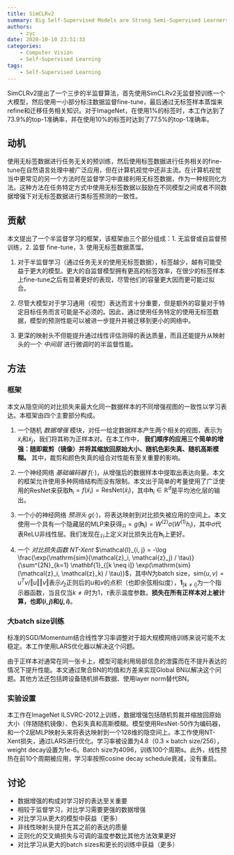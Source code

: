```yaml
---
title: SimCLRv2
summary: Big Self-Supervised Models are Strong Semi-Supervised Learners
authors:
    - zyc
date: 2020-10-10 23:51:33
categories:
    - Computer Vision
    - Self-Supervised Learning
tags:
    - Self-Supervised Learning
---
```


SimCLRv2提出了一个三步的半监督算法，首先使用SimCLRv2无监督预训练一个大模型，然后使用一小部分标注数据监督fine-tune，最后通过无标签样本蒸馏来refine和迁移任务相关知识。对于ImageNet，在使用1%的标签时，本工作达到了73.9%的top-1准确率，并在使用10%的标签时达到了77.5%的top-1准确率。

## 动机

使用无标签数据进行任务无关的预训练，然后使用标签数据进行任务相关的fine-tune在自然语言处理中被广泛应用，但在计算机视觉中还非主流。在计算机视觉当中更常见的另一个方法时在监督学习中直接利用无标签数据，作为一种规则化方法。这种方法在任务特定方式中使用无标签数据以鼓励在不同模型之间或者不同数据增强下对无标签数据进行类标签预测的一致性。

## 贡献

本文提出了一个半监督学习的框架，该框架由三个部分组成：1. 无监督或自监督预训练，2. 监督 fine-tune，3. 使用无标签数据蒸馏。

1. 对于半监督学习（通过任务无关的使用无标签数据），标签越少，越有可能受益于更大的模型。更大的自监督模型拥有更高的标签效率，在很少的标签样本上fine-tune之后有显著更好的表现，尽管他们的容量更大因而更可能过拟合。

2. 尽管大模型对于学习通用（视觉）表达而言十分重要，但是额外的容量对于特定目标任务而言可能是不必须的。因此，通过使用任务特定的使用无标签数据，模型的预测性能可以被进一步提升并被迁移到更小的网络中。

3. 更深的映射头不但能提升通过线性评估测得的表达质量，而且还能提升从映射头的一个 *中间层* 进行微调时的半监督性能。

## 方法

### 框架

本文从隐空间的对比损失来最大化同一数据样本的不同增强视图的一致性以学习表达。本框架由四个主要部分构成。

1. 一个随机 *数据增强* 模块，对任一给定数据样本产生两个相关的视图，表示为$\tilde{x}_i$和$\tilde{x}_j$，我们将其称为正样本对。在本工作中， **我们顺序的应用三个简单的增强：随即裁剪（镜像）并将其缩放回原始大小、随机色彩失真、随机高斯模糊。** 其中，裁剪和颜色失真的组合对性能有至关重要的影响。

2. 一个神经网络 *基础编码器* $f(\cdot)$，从增强后的数据样本中提取出表达向量。本文的框架允许使用多种网络结构而没有限制。本文出于简单的考量使用了广泛使用的ResNet来获取$\mathbf{h}_i = f(\tilde{x}_i) = \mathrm{ResNet}(\tilde{x}_i)$，其中$\mathbf{h}_i \in \mathbb{R}^d$是平均池化层的输出。

3. 一个小的神经网络 *预测头* $g(\cdot)$，将表达映射到对比损失被应用的空间上。本文使用一个具有一个隐藏层的MLP来获得$\mathcal{z}_i = g(\mathbf{h}_i) = W^{(2)} \sigma (W^{(1)} h_i)$，其中$\sigma$代表ReLU非线性层。我们发现在$\mathcal{z}_i$上定义对比损失比在$\mathbf{h}_i$上更好。

4. 一个 *对比损失函数 NT-Xent* $\mathcal{l}_{i, j} = -\log \frac{\exp(\mathrm{sim}(\mathcal{z}_i, \mathcal{z}_j) / \tau)}{\sum^{2N}_{k=1} \mathbf{1}_{[k \neq i]} \exp(\mathrm{sim}(\mathcal{z}_i, \mathcal{z}_k) / \tau)}$，其中$N$为batch size，$\mathrm{sim}(u, v) = u^Tv / \left\Vert u \right\Vert \left\Vert v \right\Vert$表示$\mathcal{l}_2$正则后的$u$和$v$的点积（也即余弦相似度），$\mathbf{1}_{[k \neq i]}$为一个指示器函数，当且仅当$k \neq i$时为1，$\tau$表示温度参数。**损失在所有正样本对上被计算，也即$(i, j)$和$(j, i)$**。

### 大batch size训练

标准的SGD/Momentum结合线性学习率调整对于超大规模网络训练来说可能不太稳定。本工作使用LARS优化器以解决这个问题。

由于正样本对通常在同一张卡上，模型可能利用局部信息的泄露而在不提升表达的情况下提升性能。本文通过聚合BN的均值和方差来实现Global BN以解决这个问题。其他方法还包括跨设备随机排布数据、使用layer norm替代BN。

### 实验设置

本工作在ImageNet ILSVRC-2012上训练，数据增强包括随机剪裁并缩放回原始大小（伴随随机镜像）、色彩失真和高斯模糊。模型使用ResNet-50作为编码器，和一个2层MLP映射头来将表达映射到一个128维的隐空间上。本工作使用NT-Xent损失，通过LARS进行优化。学习率被设置为4.8（$0.3 \times \text{batch size} / 256$），weight decay设置为1e-6。Batch size为4096，训练100个周期s。此外，线性预热在前10个周期被应用，学习率按照cosine decay schedule衰减，没有重启。

## 讨论

+ 数据增强的构成对学习好的表达至关重要
+ 相较于监督学习，对比学习需要更强的数据增强
+ 对比学习从更大的模型中获益（更多）
+ 非线性映射头提升在其之前的表达的质量
+ 正则化的交叉熵损失与可调的温度参数比其他方法效果更好
+ 对比学习从更大的batch sizes和更长的训练中获益（更多）
